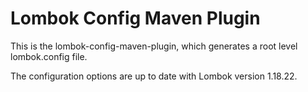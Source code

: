 # Lombok Config Maven Plugin

This is the lombok-config-maven-plugin, which generates a root level lombok.config file.

The configuration options are up to date with Lombok version 1.18.22.